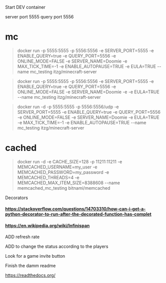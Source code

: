 Start DEV container

server port 5555
query  port 5556


# mc

> docker run -p  5555:5555 -p 5556:5556 -e SERVER_PORT=5555 -e ENABLE_QUERY=true -e QUERY_PORT=5556 -e ONLINE_MODE=FALSE -e SERVER_NAME=Doomie -e MAX_TICK_TIME=-1 -e ENABLE_AUTOPAUSE=TRUE -e EULA=TRUE --name mc_testing itzg/minecraft-server


> docker run -p  5555:5555 -p 5556:5556 -e SERVER_PORT=5555 -e ENABLE_QUERY=true -e QUERY_PORT=5556 -e ONLINE_MODE=FALSE -e SERVER_NAME=Doomie -e -e EULA=TRUE --name mc_testing itzg/minecraft-server

> docker run -d -p  5555:5555 -p 5556:5556/udp -e SERVER_PORT=5555 -e ENABLE_QUERY=true -e QUERY_PORT=5556 -e ONLINE_MODE=FALSE -e SERVER_NAME=Doomie -e EULA=TRUE -e MAX_TICK_TIME=-1 -e ENABLE_AUTOPAUSE=TRUE --name mc_testing itzg/minecraft-server

# cached

> docker run -d -e CACHE_SIZE=128 -p 11211:11211 -e MEMCACHED_USERNAME=my_user -e MEMCACHED_PASSWORD=my_password -e MEMCACHED_THREADS=4 -e MEMCACHED_MAX_ITEM_SIZE=8388608 --name memcached_mc_testing bitnami/memcached

Decorators
#### https://stackoverflow.com/questions/14703310/how-can-i-get-a-python-decorator-to-run-after-the-decorated-function-has-complet 

#### https://en.wikipedia.org/wiki/Infinispan

ADD refresh rate

ADD to change the status according to the players

Look for a game invite button

Finish the damm readme

https://readthedocs.org/